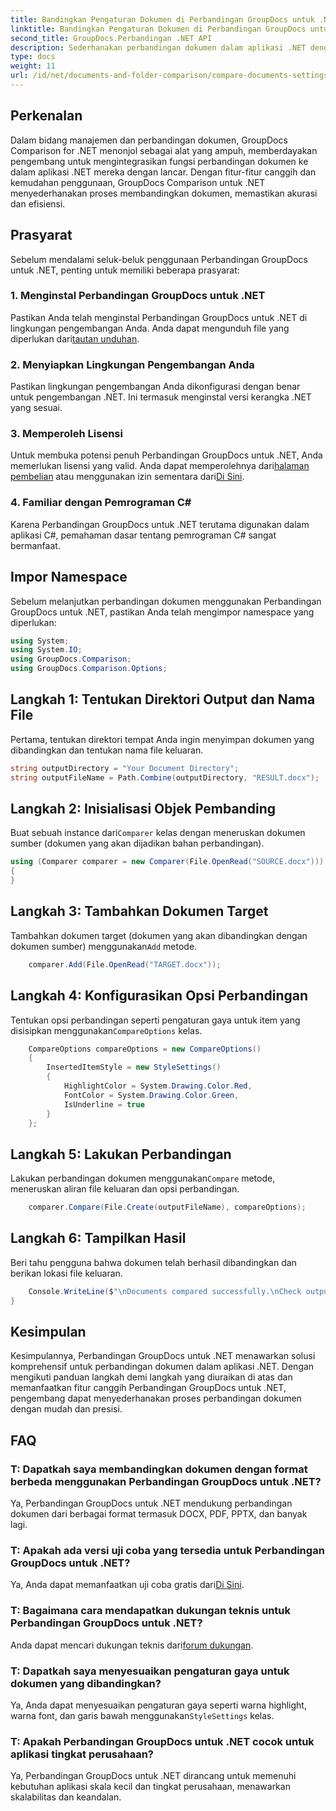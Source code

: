 ```yaml
---
title: Bandingkan Pengaturan Dokumen di Perbandingan GroupDocs untuk .NET
linktitle: Bandingkan Pengaturan Dokumen di Perbandingan GroupDocs untuk .NET
second_title: GroupDocs.Perbandingan .NET API
description: Sederhanakan perbandingan dokumen dalam aplikasi .NET dengan Perbandingan GroupDocs. Bandingkan dokumen dengan mudah menggunakan fitur-fitur canggih.
type: docs
weight: 11
url: /id/net/documents-and-folder-comparison/compare-documents-settings-dotnet/
---
```

## Perkenalan
Dalam bidang manajemen dan perbandingan dokumen, GroupDocs Comparison for .NET menonjol sebagai alat yang ampuh, memberdayakan pengembang untuk mengintegrasikan fungsi perbandingan dokumen ke dalam aplikasi .NET mereka dengan lancar. Dengan fitur-fitur canggih dan kemudahan penggunaan, GroupDocs Comparison untuk .NET menyederhanakan proses membandingkan dokumen, memastikan akurasi dan efisiensi.
## Prasyarat
Sebelum mendalami seluk-beluk penggunaan Perbandingan GroupDocs untuk .NET, penting untuk memiliki beberapa prasyarat:
### 1. Menginstal Perbandingan GroupDocs untuk .NET
 Pastikan Anda telah menginstal Perbandingan GroupDocs untuk .NET di lingkungan pengembangan Anda. Anda dapat mengunduh file yang diperlukan dari[tautan unduhan](https://releases.groupdocs.com/comparison/net/).
### 2. Menyiapkan Lingkungan Pengembangan Anda
Pastikan lingkungan pengembangan Anda dikonfigurasi dengan benar untuk pengembangan .NET. Ini termasuk menginstal versi kerangka .NET yang sesuai.
### 3. Memperoleh Lisensi
Untuk membuka potensi penuh Perbandingan GroupDocs untuk .NET, Anda memerlukan lisensi yang valid. Anda dapat memperolehnya dari[halaman pembelian](https://purchase.groupdocs.com/buy) atau menggunakan izin sementara dari[Di Sini](https://purchase.groupdocs.com/temporary-license/).
### 4. Familiar dengan Pemrograman C#
Karena Perbandingan GroupDocs untuk .NET terutama digunakan dalam aplikasi C#, pemahaman dasar tentang pemrograman C# sangat bermanfaat.

## Impor Namespace
Sebelum melanjutkan perbandingan dokumen menggunakan Perbandingan GroupDocs untuk .NET, pastikan Anda telah mengimpor namespace yang diperlukan:
```csharp
using System;
using System.IO;
using GroupDocs.Comparison;
using GroupDocs.Comparison.Options;
```
## Langkah 1: Tentukan Direktori Output dan Nama File
Pertama, tentukan direktori tempat Anda ingin menyimpan dokumen yang dibandingkan dan tentukan nama file keluaran.
```csharp
string outputDirectory = "Your Document Directory";
string outputFileName = Path.Combine(outputDirectory, "RESULT.docx");
```
## Langkah 2: Inisialisasi Objek Pembanding
 Buat sebuah instance dari`Comparer` kelas dengan meneruskan dokumen sumber (dokumen yang akan dijadikan bahan perbandingan).
```csharp
using (Comparer comparer = new Comparer(File.OpenRead("SOURCE.docx")))
{
}
```
## Langkah 3: Tambahkan Dokumen Target
 Tambahkan dokumen target (dokumen yang akan dibandingkan dengan dokumen sumber) menggunakan`Add` metode.
```csharp
    comparer.Add(File.OpenRead("TARGET.docx"));
```
## Langkah 4: Konfigurasikan Opsi Perbandingan
 Tentukan opsi perbandingan seperti pengaturan gaya untuk item yang disisipkan menggunakan`CompareOptions` kelas.
```csharp
    CompareOptions compareOptions = new CompareOptions()
    {
        InsertedItemStyle = new StyleSettings()
        {
            HighlightColor = System.Drawing.Color.Red,
            FontColor = System.Drawing.Color.Green,
            IsUnderline = true
        }
    };
```
## Langkah 5: Lakukan Perbandingan
 Lakukan perbandingan dokumen menggunakan`Compare` metode, meneruskan aliran file keluaran dan opsi perbandingan.
```csharp
    comparer.Compare(File.Create(outputFileName), compareOptions);
```
## Langkah 6: Tampilkan Hasil
Beri tahu pengguna bahwa dokumen telah berhasil dibandingkan dan berikan lokasi file keluaran.
```csharp
    Console.WriteLine($"\nDocuments compared successfully.\nCheck output in {Directory.GetCurrentDirectory()}.");
}
```

## Kesimpulan
Kesimpulannya, Perbandingan GroupDocs untuk .NET menawarkan solusi komprehensif untuk perbandingan dokumen dalam aplikasi .NET. Dengan mengikuti panduan langkah demi langkah yang diuraikan di atas dan memanfaatkan fitur canggih Perbandingan GroupDocs untuk .NET, pengembang dapat menyederhanakan proses perbandingan dokumen dengan mudah dan presisi.
## FAQ
### T: Dapatkah saya membandingkan dokumen dengan format berbeda menggunakan Perbandingan GroupDocs untuk .NET?
Ya, Perbandingan GroupDocs untuk .NET mendukung perbandingan dokumen dari berbagai format termasuk DOCX, PDF, PPTX, dan banyak lagi.
### T: Apakah ada versi uji coba yang tersedia untuk Perbandingan GroupDocs untuk .NET?
 Ya, Anda dapat memanfaatkan uji coba gratis dari[Di Sini](https://releases.groupdocs.com/).
### T: Bagaimana cara mendapatkan dukungan teknis untuk Perbandingan GroupDocs untuk .NET?
 Anda dapat mencari dukungan teknis dari[forum dukungan](https://forum.groupdocs.com/c/comparison/12).
### T: Dapatkah saya menyesuaikan pengaturan gaya untuk dokumen yang dibandingkan?
 Ya, Anda dapat menyesuaikan pengaturan gaya seperti warna highlight, warna font, dan garis bawah menggunakan`StyleSettings` kelas.
### T: Apakah Perbandingan GroupDocs untuk .NET cocok untuk aplikasi tingkat perusahaan?
Ya, Perbandingan GroupDocs untuk .NET dirancang untuk memenuhi kebutuhan aplikasi skala kecil dan tingkat perusahaan, menawarkan skalabilitas dan keandalan.